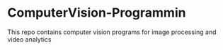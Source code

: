 # ComputerVision-Programmin
This repo contains computer vision programs for image processing and video analytics
